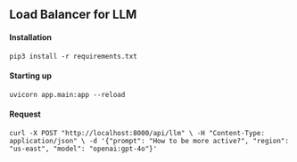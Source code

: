 ## Load Balancer for LLM

#### Installation
`pip3 install -r requirements.txt`

#### Starting up
`uvicorn app.main:app --reload`

#### Request
`curl -X POST "http://localhost:8000/api/llm" \
-H "Content-Type: application/json" \
-d '{"prompt": "How to be more active?", "region": "us-east", "model": "openai:gpt-4o"}'
`

